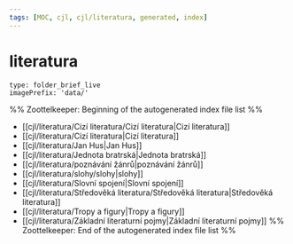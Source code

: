 ```yaml
---
tags: [MOC, cjl, cjl/literatura, generated, index]
---
```

# literatura
```ccard
type: folder_brief_live
imagePrefix: 'data/'
```
%% Zoottelkeeper: Beginning of the autogenerated index file list  %%
-  [[cjl/literatura/Cizí literatura/Cizí literatura|Cizí literatura]]
-  [[cjl/literatura/Cizí literatura|Cizí literatura]]
-  [[cjl/literatura/Jan Hus|Jan Hus]]
-  [[cjl/literatura/Jednota bratrská|Jednota bratrská]]
-  [[cjl/literatura/poznávání žánrů|poznávání žánrů]]
-  [[cjl/literatura/slohy/slohy|slohy]]
-  [[cjl/literatura/Slovní spojení|Slovní spojení]]
-  [[cjl/literatura/Středověká literatura/Středověká literatura|Středověká literatura]]
-  [[cjl/literatura/Tropy a figury|Tropy a figury]]
-  [[cjl/literatura/Základní literaturní pojmy|Základní literaturní pojmy]]
%% Zoottelkeeper: End of the autogenerated index file list  %%

